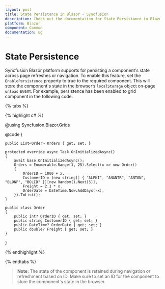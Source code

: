 ```yaml
---
layout: post
title: State Persistance in Blazor - Syncfusion
description: Check out the documentation for State Persistance in Blazor
platform: Blazor
component: Common
documentation: ug
---
```


# State Persistence

Syncfusion Blazor platform supports for persisting a component's state across page refreshes or navigation. To enable this feature, set the `EnablePersistence` property to true to the required component. This will store the component's state in the browser’s `localStorage` object on-page `unload` event. For example, persistence has been enabled to grid component in the following code.

{% tabs %}

{% highlight c# %}


@using Syncfusion.Blazor.Grids

<SfGrid DataSource="@Orders" ID="grid" AllowPaging="true" AllowSorting="true" AllowFiltering="true" AllowGrouping="true" EnablePersistence="true">
    <GridPageSettings PageSize="8"></GridPageSettings>
    <GridColumns>
        <GridColumn Field=@nameof(Order.OrderID) HeaderText="Order ID" TextAlign="TextAlign.Right" Width="100"></GridColumn>
        <GridColumn Field=@nameof(Order.CustomerID) HeaderText="Customer Name" Width="120"></GridColumn>
        <GridColumn Field=@nameof(Order.OrderDate) HeaderText=" Order Date" Format="d" Type="ColumnType.Date" TextAlign="TextAlign.Right" Width="100"></GridColumn>
        <GridColumn Field=@nameof(Order.Freight) HeaderText="Freight" Format="C2" TextAlign="TextAlign.Right" Width="120"></GridColumn>
    </GridColumns>
</SfGrid>

@code {

    public List<Order> Orders { get; set; }

    protected override async Task OnInitializedAsync()
    {
        await base.OnInitializedAsync();
        Orders = Enumerable.Range(1, 25).Select(x => new Order()
        {
            OrderID = 1000 + x,
            CustomerID = (new string[] { "ALFKI", "ANANTR", "ANTON", "BLONP", "BOLID" })[new Random().Next(5)],
            Freight = 2.1 * x,
            OrderDate = DateTime.Now.AddDays(-x),
        }).ToList();
    }

    public class Order
    {
        public int? OrderID { get; set; }
        public string CustomerID { get; set; }
        public DateTime? OrderDate { get; set; }
        public double? Freight { get; set; }
    }
}



{% endhighlight %}

{% endtabs %}

> **Note:** The state of the component is retained during navigation or refreshment based on ID. Make sure to set an ID for the component to store the component's state in the browser.

